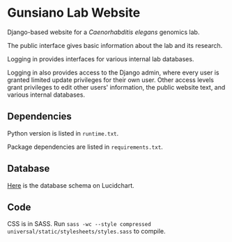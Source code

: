 # Gunsiano Lab Website

Django-based website for a _Caenorhabditis elegans_ genomics lab.

The public interface gives basic information about the lab and its research.

Logging in provides interfaces for various internal lab databases.

Logging in also provides access to the Django admin, where every user 
is granted limited update privileges for their own user.
Other access levels grant privileges to edit other users' information,
the public website text, and various internal databases.

## Dependencies

Python version is listed in `runtime.txt`.

Package dependencies are listed in `requirements.txt`.

## Database

[Here](https://www.lucidchart.com/documents/view/492c-0ebc-51d33178-9110-78400a001d4e)
is the database schema on Lucidchart.

## Code

CSS is in SASS. Run
`sass -wc --style compressed universal/static/stylesheets/styles.sass`
to compile.
